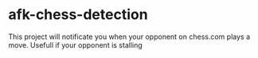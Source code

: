# afk-chess-detection
This project will notificate you when your opponent on chess.com plays a move. Usefull if your opponent is stalling
